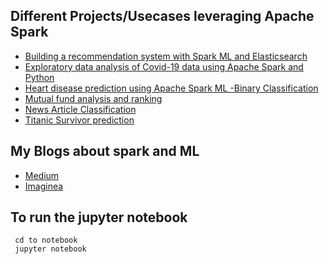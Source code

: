 ## Different Projects/Usecases leveraging Apache Spark

- [Building a recommendation system with Spark ML and Elasticsearch](https://gitlab.pramati.com/lijoa/spark_playground/-/tree/master/recommendation_system_spark_es)
- [Exploratory data analysis of Covid-19 data using Apache Spark and Python](https://gitlab.pramati.com/lijoa/spark_playground/-/tree/master/covid19_Analysis)
- [Heart disease prediction using Apache Spark ML -Binary Classification](https://gitlab.pramati.com/lijoa/spark_playground/-/tree/master/heart_disease_classification)
- [Mutual fund analysis and ranking](https://gitlab.pramati.com/lijoa/spark_playground/-/tree/master/mutual_fund_data_analysis)
- [News Article Classification](https://gitlab.pramati.com/lijoa/spark_playground/-/tree/master/news_aggregator)
- [Titanic Survivor prediction](https://gitlab.pramati.com/lijoa/spark_playground/-/tree/master/titanic_analysis)

## My Blogs about spark and ML

- [Medium](https://medium.com/@lijoabraham1234)
- [Imaginea](https://blog.imaginea.com/author/lijo-abraham/)


## To run the jupyter notebook

```
 cd to notebook
 jupyter notebook
